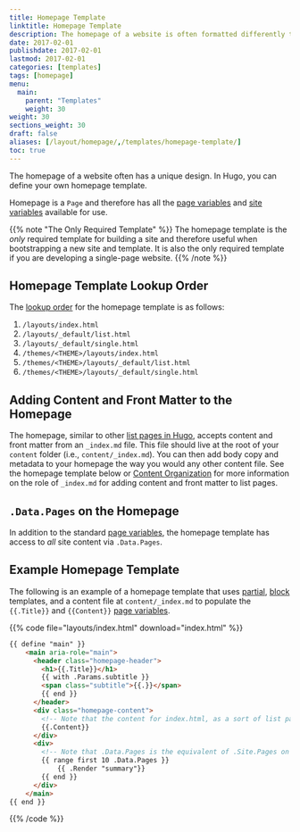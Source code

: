 ```yaml
---
title: Homepage Template
linktitle: Homepage Template
description: The homepage of a website is often formatted differently than the other pages. For this reason, Hugo makes it easy for you to define your new site's homepage as a unique template.
date: 2017-02-01
publishdate: 2017-02-01
lastmod: 2017-02-01
categories: [templates]
tags: [homepage]
menu:
  main:
    parent: "Templates"
    weight: 30
weight: 30
sections_weight: 30
draft: false
aliases: [/layout/homepage/,/templates/homepage-template/]
toc: true
---
```


The homepage of a website often has a unique design. In Hugo, you can define your own homepage template.

Homepage is a `Page` and therefore has all the [page variables][pagevars] and [site variables][sitevars] available for use.

{{% note "The Only Required Template" %}}
The homepage template is the *only* required template for building a site and therefore useful when bootstrapping a new site and template. It is also the only required template if you are developing a single-page website.
{{% /note %}}

## Homepage Template Lookup Order

The [lookup order][lookup] for the homepage template is as follows:

1. `/layouts/index.html`
2. `/layouts/_default/list.html`
3. `/layouts/_default/single.html`
4. `/themes/<THEME>/layouts/index.html`
5. `/themes/<THEME>/layouts/_default/list.html`
6. `/themes/<THEME>/layouts/_default/single.html`

## Adding Content and Front Matter to the Homepage

The homepage, similar to other [list pages in Hugo][lists], accepts content and front matter from an `_index.md` file. This file should live at the root of your `content` folder (i.e., `content/_index.md`). You can then add body copy and metadata to your homepage the way you would any other content file. See the homepage template below or [Content Organization][contentorg] for more information on the role of `_index.md` for adding content and front matter to list pages.

## `.Data.Pages` on the Homepage

In addition to the standard [page variables][pagevars], the homepage template has access to *all* site content via `.Data.Pages`.

## Example Homepage Template

The following is an example of a homepage template that uses [partial][partials], [block][] templates, and a content file at `content/_index.md` to populate the `{{.Title}}` and `{{Content}}` [page variables][pagevars].

{{% code file="layouts/index.html" download="index.html" %}}
```html
{{ define "main" }}
    <main aria-role="main">
      <header class="homepage-header">
        <h1>{{.Title}}</h1>
        {{ with .Params.subtitle }}
        <span class="subtitle">{{.}}</span>
        {{ end }}
      </header>
      <div class="homepage-content">
        <!-- Note that the content for index.html, as a sort of list page, will pull from content/_index.md -->
        {{.Content}}
      </div>
      <div>
        <!-- Note that .Data.Pages is the equivalent of .Site.Pages on the homepage template. -->
        {{ range first 10 .Data.Pages }}
            {{ .Render "summary"}}
        {{ end }}
      </div>
    </main>
{{ end }}
```
{{% /code %}}

[block]: /templates/base/
[contentorg]: /content-management/organization/
[lists]: /templates/lists/
[lookup]: /templates/lookup-order/
[pagevars]: /variables/page/
[partials]: /templates/partials/
[sitevars]: /variables/site/